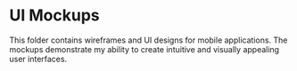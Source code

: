 # UI Mockups  
This folder contains wireframes and UI designs for mobile applications. The mockups demonstrate my ability to create intuitive and visually appealing user interfaces.
